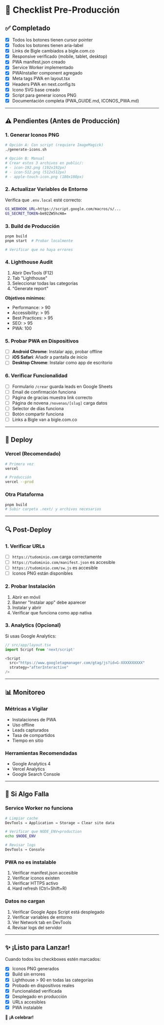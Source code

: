 # 🚀 Checklist Pre-Producción

## ✅ Completado

- [x] Todos los botones tienen cursor pointer
- [x] Todos los botones tienen aria-label
- [x] Links de Bigle cambiados a bigle.com.co
- [x] Responsive verificado (mobile, tablet, desktop)
- [x] PWA manifest.json creado
- [x] Service Worker implementado
- [x] PWAInstaller component agregado
- [x] Meta tags PWA en layout.tsx
- [x] Headers PWA en next.config.ts
- [x] Icono SVG base creado
- [x] Script para generar iconos PNG
- [x] Documentación completa (PWA_GUIDE.md, ICONOS_PWA.md)

---

## ⚠️ Pendientes (Antes de Producción)

### 1. Generar Iconos PNG

```bash
# Opción A: Con script (requiere ImageMagick)
./generate-icons.sh

# Opción B: Manual
# Crear estos 3 archivos en public/:
# - icon-192.png (192x192px)
# - icon-512.png (512x512px)  
# - apple-touch-icon.png (180x180px)
```

### 2. Actualizar Variables de Entorno

Verifica que `.env.local` esté correcto:

```bash
GS_WEBHOOK_URL=https://script.google.com/macros/s/...
GS_SECRET_TOKEN=bm92ZW5hcHA=
```

### 3. Build de Producción

```bash
pnpm build
pnpm start  # Probar localmente

# Verificar que no haya errores
```

### 4. Lighthouse Audit

1. Abrir DevTools (F12)
2. Tab "Lighthouse"
3. Seleccionar todas las categorías
4. "Generate report"

**Objetivos mínimos:**
- Performance: > 90
- Accessibility: > 95
- Best Practices: > 95
- SEO: > 95
- PWA: 100

### 5. Probar PWA en Dispositivos

- [ ] **Android Chrome**: Instalar app, probar offline
- [ ] **iOS Safari**: Añadir a pantalla de inicio
- [ ] **Desktop Chrome**: Instalar como app de escritorio

### 6. Verificar Funcionalidad

- [ ] Formulario `/crear` guarda leads en Google Sheets
- [ ] Email de confirmación funciona
- [ ] Página de gracias muestra link correcto
- [ ] Página de novena `/novenas/[slug]` carga datos
- [ ] Selector de días funciona
- [ ] Botón compartir funciona
- [ ] Links a Bigle van a bigle.com.co

---

## 🚀 Deploy

### Vercel (Recomendado)

```bash
# Primera vez
vercel

# Producción
vercel --prod
```

### Otra Plataforma

```bash
pnpm build
# Subir carpeta .next/ y archivos necesarios
```

---

## 🔍 Post-Deploy

### 1. Verificar URLs

- [ ] `https://tudominio.com` carga correctamente
- [ ] `https://tudominio.com/manifest.json` es accesible
- [ ] `https://tudominio.com/sw.js` es accesible
- [ ] Iconos PNG están disponibles

### 2. Probar Instalación

1. Abrir en móvil
2. Banner "Instalar app" debe aparecer
3. Instalar y abrir
4. Verificar que funciona como app nativa

### 3. Analytics (Opcional)

Si usas Google Analytics:

```typescript
// src/app/layout.tsx
import Script from 'next/script'

<Script
  src="https://www.googletagmanager.com/gtag/js?id=G-XXXXXXXXXX"
  strategy="afterInteractive"
/>
```

---

## 📊 Monitoreo

### Métricas a Vigilar

- Instalaciones de PWA
- Uso offline
- Leads capturados
- Tasa de compartidos
- Tiempo en sitio

### Herramientas Recomendadas

- Google Analytics 4
- Vercel Analytics
- Google Search Console

---

## 🐛 Si Algo Falla

### Service Worker no funciona

```bash
# Limpiar cache
DevTools → Application → Storage → Clear site data

# Verificar que NODE_ENV=production
echo $NODE_ENV

# Revisar logs
DevTools → Console
```

### PWA no es instalable

1. Verificar manifest.json accesible
2. Verificar iconos existen
3. Verificar HTTPS activo
4. Hard refresh (Ctrl+Shift+R)

### Datos no cargan

1. Verificar Google Apps Script está desplegado
2. Verificar variables de entorno
3. Ver Network tab en DevTools
4. Revisar logs del servidor

---

## ✨ ¡Listo para Lanzar!

Cuando todos los checkboxes estén marcados:

- [x] Iconos PNG generados
- [x] Build sin errores
- [x] Lighthouse > 90 en todas las categorías
- [x] Probado en dispositivos reales
- [x] Funcionalidad verificada
- [x] Desplegado en producción
- [x] URLs accesibles
- [x] PWA instalable

🎉 **¡A celebrar!**
